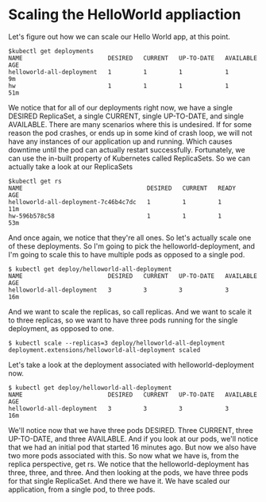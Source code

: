 # Scaling the HelloWorld appliaction
Let's figure out how we can scale our Hello World app, at this point.
```
$kubectl get deployments
NAME                        DESIRED   CURRENT   UP-TO-DATE   AVAILABLE   AGE
helloworld-all-deployment   1         1         1            1           9m
hw                          1         1         1            1           51m
```
We notice that for all of our deployments right now, we have a single DESIRED ReplicaSet, a single CURRENT, single UP-TO-DATE, and single AVAILABLE. There are many scenarios where this is undesired. If for some reason the pod crashes, or ends up in some kind of crash loop, we will not have any instances of our application up and running. Which causes downtime until the pod can actually restart successfully.
Fortunately, we can use the in-built property of Kubernetes called ReplicaSets. So we can actually take a look at our ReplicaSets
```
$kubectl get rs 
NAME                                   DESIRED   CURRENT   READY     AGE
helloworld-all-deployment-7c46b4c7dc   1         1         1         11m
hw-596b578c58                          1         1         1         53m
```
And once again, we notice that they're all ones. So let's actually scale one of these deployments. So I'm going to pick the helloworld-deployment, and I'm going to scale this to have multiple pods as opposed to a single pod.
```
$ kubectl get deploy/helloworld-all-deployment
NAME                        DESIRED   CURRENT   UP-TO-DATE   AVAILABLE   AGE
helloworld-all-deployment   3         3         3            3           16m
```
And we want to scale the replicas, so call replicas. And we want to scale it to three replicas, so we want to have three pods running for the single deployment, as opposed to one. 
```
$ kubectl scale --replicas=3 deploy/helloworld-all-deployment
deployment.extensions/helloworld-all-deployment scaled
```
Let's take a look at the deployment associated with helloworld-deployment now.
```
$ kubectl get deploy/helloworld-all-deployment
NAME                        DESIRED   CURRENT   UP-TO-DATE   AVAILABLE   AGE
helloworld-all-deployment   3         3         3            3           16m
```
We'll notice now that we have three pods DESIRED. Three CURRENT, three UP-TO-DATE, and three AVAILABLE. And if you look at our pods, we'll notice that we had an initial pod that started 16 minutes ago. But now we also have two more pods associated with this.
So now what we have is, from the replica perspective, get rs. We notice that the helloworld-deployment has three, three, and three. And then looking at the pods, we have three pods for that single ReplicaSet. And there we have it. We have scaled our application, from a single pod, to three pods.
